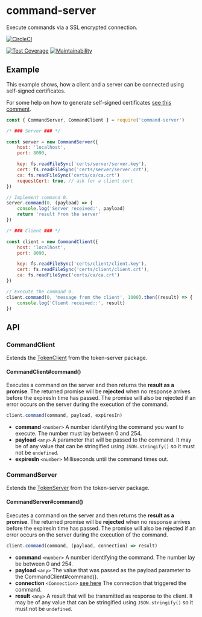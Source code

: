 # command-server

Execute commands via a SSL encrypted connection.

[![CircleCI](https://circleci.com/gh/robojones/command-server.svg?style=svg)](https://circleci.com/gh/robojones/command-server)

[![Test Coverage](https://api.codeclimate.com/v1/badges/e592d669c9cf5773e23c/test_coverage)](https://codeclimate.com/github/robojones/command-server/test_coverage)
[![Maintainability](https://api.codeclimate.com/v1/badges/e592d669c9cf5773e23c/maintainability)](https://codeclimate.com/github/robojones/command-server/maintainability)

## Example

This example shows, how a client and a server can be connected using self-signed certificates.

For some help on how to generate self-signed certificates [see this comment](https://github.com/nodejs/help/issues/253#issuecomment-242425636).

```javascript
const { CommandServer, CommandClient } = require('command-server')

/* ### Server ### */

const server = new CommandServer({
	host: 'localhost',
	port: 8090,

	key: fs.readFileSync('certs/server/server.key'),
	cert: fs.readFileSync('certs/server/server.crt'),
	ca: fs.readFileSync('certs/ca/ca.crt')
	requestCert: true, // ask for a client cert
})

// Implement command 0.
server.command(0, (payload) => {
	console.log('Server received:', payload)
	return 'result from the server'
})

/* ### Client ### */

const client = new CommandClient({
	host: 'localhost',
	port: 8090,

	key: fs.readFileSync('certs/client/client.key'),
	cert: fs.readFileSync('certs/client/client.crt'),
	ca: fs.readFileSync('certs/ca/ca.crt')
})

// Execute the command 0.
client.command(0, 'message from the client', 1000).then((result) => {
	console.log('Client received::', result)
})
```

## API

### CommandClient

Extends the [TokenClient](https://www.npmjs.com/package/token-server#tokenclient) from the token-server package.

#### CommandClient#command()

Executes a command on the server and then returns the **result as a promise**.
The returned promise will be **rejected** when no response arrives before the expiresIn time has passed. The promise will also be rejected if an error occurs on the server during the execution of the command.

```typescript
client.command(command, payload, expiresIn)
```

- **command** `<number>` A number identifying the command you want to execute. The number must lay between 0 and 254.
- **payload** `<any>` A parameter that will be passed to the command.
	It may be of any value that can be stringified using `JSON.stringify()` so it must not be `undefined`.
- **expiresIn** `<number>` Milliseconds until the command times out.

### CommandServer

Extends the [TokenServer](https://www.npmjs.com/package/token-server#tokenserver) from the token-server package.

#### CommandServer#command()

Executes a command on the server and then returns the **result as a promise**.
The returned promise will be **rejected** when no response arrives before the expiresIn time has passed. The promise will also be rejected if an error occurs on the server during the execution of the command.

```typescript
client.command(command, (payload, connection) => result)
```

- **command** `<number>` A number identifying the command. The number lay be between 0 and 254.
- **payload** `<any>` The value that was passed as the payload parameter to the CommandClient#command().
- **connection** `<Connection>` [see here](https://www.npmjs.com/package/token-server#connection) The connection that triggered the command.
- **result** `<any>` A result that will be transmitted as response to the client.
	It may be of any value that can be stringified using `JSON.stringify()` so it must not be `undefined`.
